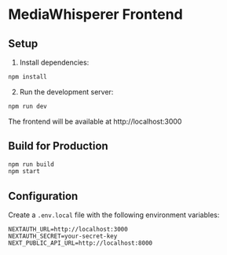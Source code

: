 # MediaWhisperer Frontend

## Setup

1. Install dependencies:

```bash
npm install
```

2. Run the development server:

```bash
npm run dev
```

The frontend will be available at http://localhost:3000

## Build for Production

```bash
npm run build
npm start
```

## Configuration

Create a `.env.local` file with the following environment variables:

```
NEXTAUTH_URL=http://localhost:3000
NEXTAUTH_SECRET=your-secret-key
NEXT_PUBLIC_API_URL=http://localhost:8000
```
